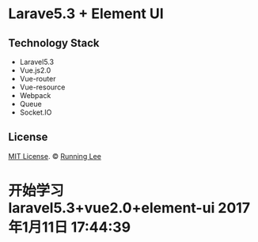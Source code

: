 # Larave5.3 + Element UI

## Technology Stack

* Laravel5.3
* Vue.js2.0
* Vue-router
* Vue-resource
* Webpack
* Queue
* Socket.IO

## License

[MIT License](https://opensource.org/licenses/mit-license.html). ©  [Running Lee](mailto:lihui870920@gmail.com)

# 开始学习laravel5.3+vue2.0+element-ui  2017年1月11日 17:44:39


